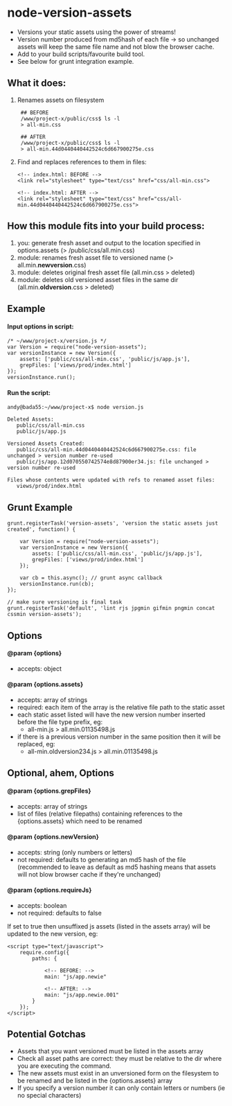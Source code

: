 # node-version-assets

- Versions your static assets using the power of streams!
- Version number produced from md5hash of each file -> so unchanged assets will keep the same file name and not blow the browser cache.
- Add to your build scripts/favourite build tool.
- See below for grunt integration example.


## What it does:
1. Renames assets on filesystem

		## BEFORE
		/www/project-x/public/css$ ls -l
		> all-min.css

		## AFTER
		/www/project-x/public/css$ ls -l
		> all-min.44d0440440442524c6d667900275e.css

2.  Find and replaces references to them in files:

		<!-- index.html: BEFORE -->
		<link rel="stylesheet" type="text/css" href="css/all-min.css">

		<!-- index.html: AFTER -->
		<link rel="stylesheet" type="text/css" href="css/all-min.44d0440440442524c6d667900275e.css">


## How this module fits into your build process:
1. you:		generate fresh asset and output to the location specified in options.assets (> /public/css/all.min.css)
2. module: 	renames fresh asset file to versioned name (> all.min.__newversion__.css)
3. module: 	deletes original fresh asset file (all.min.css > deleted)
4. module: 	deletes old versioned asset files in the same dir (all.min.__oldversion__.css > deleted)


## Example

#### Input options in script:
	/* ~/www/project-x/version.js */
	var Version = require("node-version-assets");
	var versionInstance = new Version({
		assets: ['public/css/all-min.css', 'public/js/app.js'],
		grepFiles: ['views/prod/index.html']
	});
	versionInstance.run();

#### Run the script:
	andy@bada55:~/www/project-x$ node version.js

	Deleted Assets:
	   public/css/all-min.css
	   public/js/app.js

	Versioned Assets Created:
	   public/css/all-min.44d0440440442524c6d667900275e.css: file unchanged > version number re-used
	   public/js/app.12d070550742574e8d87900er34.js: file unchanged > version number re-used

	Files whose contents were updated with refs to renamed asset files:
	   views/prod/index.html


## Grunt Example

	grunt.registerTask('version-assets', 'version the static assets just created', function() {

		var Version = require("node-version-assets");
		var versionInstance = new Version({
			assets: ['public/css/all-min.css', 'public/js/app.js'],
			grepFiles: ['views/prod/index.html']
		});

		var cb = this.async(); // grunt async callback
		versionInstance.run(cb);
	});

	// make sure versioning is final task
	grunt.registerTask('default', 'lint rjs jpgmin gifmin pngmin concat cssmin version-assets');


## Options

#### @param {options}
- accepts: object

#### @param {options.assets}
- accepts: array of strings
- required: each item of the array is the relative file path to the static asset
- each static asset listed will have the new version number inserted before the file type prefix, eg:
	- all-min.js > all.min.01135498.js
- if there is a previous version number in the same position then it will be replaced, eg:
	- all-min.oldversion234.js > all.min.01135498.js


## Optional, ahem, Options

#### @param {options.grepFiles}
- accepts: array of strings
- list of files (relative filepaths) containing references to the {options.assets} which need to be renamed


#### @param {options.newVersion}
- accepts: string (only numbers or letters)
- not required: defaults to generating an md5 hash of the file (recommended to leave as default as md5 hashing means that assets will not blow browser cache if they're unchanged)


#### @param {options.requireJs}
- accepts: boolean
- not required: defaults to false

If set to true then unsuffixed js assets (listed in the assets array) will be updated to the new version, eg:

	<script type="text/javascript">
		require.config({
			paths: {

				<!-- BEFORE: -->
				main: "js/app.newie"

				<!-- AFTER: -->
				main: "js/app.newie.001"
			}
		});
	</script>



## Potential Gotchas
- Assets that you want versioned must be listed in the assets array
- Check all asset paths are correct: they must be relative to the dir where you are executing the command.
- The new assets must exist in an unversioned form on the filesystem to be renamed and be listed in the {options.assets} array
- If you specify a version number it can only contain letters or numbers (ie no special characters)